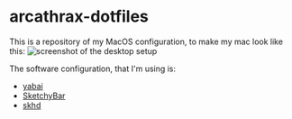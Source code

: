 # arcathrax-dotfiles

This is a repository of my MacOS configuration, to make my mac look like this:
![screenshot of the desktop setup](assets/all_rice.png)

The software configuration, that I'm using is:
- [yabai](https://github.com/koekeishiya/yabai)
- [SketchyBar](https://github.com/FelixKratz/SketchyBar)
- [skhd](https://github.com/koekeishiya/skhd)
